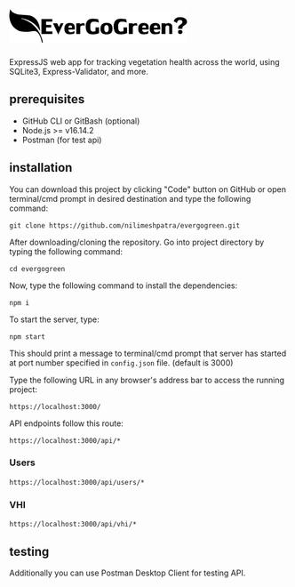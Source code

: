 # <img src="/original-wordmark-logo.svg" alt="EverGoGreen?" height="60" />
ExpressJS web app for tracking vegetation health across the world, using SQLite3, Express-Validator, and more.

## prerequisites

- GitHub CLI or GitBash (optional)
- Node.js >= v16.14.2
- Postman (for test api)

## installation

You can download this project by clicking "Code" button on GitHub or open terminal/cmd prompt in desired destination and type the following command:

```
git clone https://github.com/nilimeshpatra/evergogreen.git
```

After downloading/cloning the repository. Go into project directory by typing the following command:

```
cd evergogreen
```

Now, type the following command to install the dependencies:

```
npm i
```

To start the server, type:

```
npm start
```

This should print a message to terminal/cmd prompt that server has started at port number specified in `config.json` file. (default is 3000)

Type the following URL in any browser's address bar to access the running project:

```
https://localhost:3000/
```

API endpoints follow this route:

```
https://localhost:3000/api/*
```

### Users

```
https://localhost:3000/api/users/*
```

### VHI

```
https://localhost:3000/api/vhi/*
```

## testing

Additionally you can use Postman Desktop Client for testing API.

